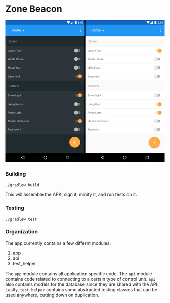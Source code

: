 # Zone Beacon

![Screenshot](preview.png)

### Building

`./gradlew build`

This will assemble the APK, sign it, minify it, and run tests on it.

### Testing

`./gradlew test`

### Organization

The app currently contains a few differnt modules:

1. app
2. api
3. test_helper

The `app` module contains all application specific code. The `api` module contains code related to connecting to a certain type of control unit. `api` also contains models for the database since they are shared with the API. Lastly, `test_helper` contains some abstracted testing classes that can be used anywhere, cutting down on duplication.